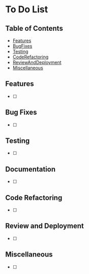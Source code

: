 # To Do List

## Table of Contents

- [Features](#Features)
- [BugFixes](#BugFixes)
- [Testing](#Testing)
- [CodeRefactoring](#CodeRefactoring)
- [ReviewAndDeployment](#ReviewAndDeployment)
- [Miscellaneous](#Miscellaneous)

## Features
- [ ]

## Bug Fixes
- [ ]

## Testing
- [ ]

## Documentation
- [ ]

## Code Refactoring
- [ ]

## Review and Deployment
- [ ]

## Miscellaneous
- [ ]